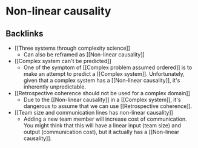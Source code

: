 # Non-linear causality
## Backlinks
* [[Three systems through complexity science]]
	* Can also be reframed as [[Non-linear causality]]
* [[Complex system can't be predicted]]
	* One of the symptom of [[Complex problem assumed ordered]] is to make an attempt to predict a [[Complex system]]. Unfortunately, given that a complex system has a [[Non-linear causality]], it's inherently unpredictable.
* [[Retrospective coherence should not be used for a complex domain]]
	* Due to the [[Non-linear causality]] in a [[Complex system]], it's dangerous to assume that we can use [[Retrospective coherence]].
* [[Team size and communication lines has non-linear causality]]
	* Adding a new team member will increase cost of communication. You might think that this will have a linear input (team size) and output (communication cost), but it actually has a [[Non-linear causality]].

<!-- #evergreen -->

<!-- {BearID:37AF3011-2E9B-47AF-93EF-DA44A0D3FA8C} -->
